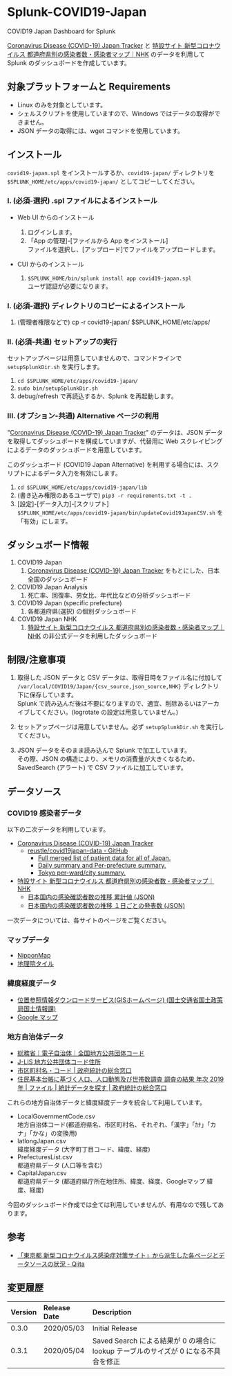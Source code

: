 # Splunk-COVID19-Japan

COVID19 Japan Dashboard for Splunk

[Coronavirus Disease (COVID-19) Japan Tracker](https://covid19japan.com/) と [特設サイト 新型コロナウイルス 都道府県別の感染者数・感染者マップ｜NHK](https://www3.nhk.or.jp/news/special/coronavirus/data/) のデータを利用して Splunk のダッシュボードを作成しています。



## 対象プラットフォームと Requirements

* Linux のみを対象としています。
* シェルスクリプトを使用していますので、Windows ではデータの取得ができません。
* JSON データの取得には、wget コマンドを使用しています。



## インストール

`covid19-japan.spl` をインストールするか、`covid19-japan/` ディレクトリを `$SPLUNK_HOME/etc/apps/covid19-japan/` としてコピーしてください。

### I. (必須-選択) .spl ファイルによるインストール

* Web UI からのインストール
	1. ログインします。
	2. 「App の管理]-[ファイルから App をインストール]  
		ファイルを選択し、[アップロード]でファイルをアップロードします。

* CUI からのインストール
	1. `$SPLUNK_HOME/bin/splunk install app covid19-japan.spl`  
		ユーザ認証が必要になります。

### I. (必須-選択) ディレクトリのコピーによるインストール

1. (管理者権限などで) cp -r covid19-japan/ $SPLUNK_HOME/etc/apps/

### II. (必須-共通) セットアップの実行

セットアップページは用意していませんので、コマンドラインで `setupSplunkDir.sh` を実行します。

1. `cd $SPLUNK_HOME/etc/apps/covid19-japan/`
2. `sudo bin/setupSplunkDir.sh`
3. debug/refresh で再読込するか、Splunk を再起動します。


### III. (オプション-共通) Alternative ページの利用

"[Coronavirus Disease (COVID-19) Japan Tracker](https://covid19japan.com/)" のデータは、JSON データを取得してダッシュボードを構成していますが、代替用に Web スクレイピングによるデータのダッシュボードを用意しています。

このダッシュボード (COVID19 Japan Alternative) を利用する場合には、スクリプトによるデータ入力を有効にします。

1. `cd $SPLUNK_HOME/etc/apps/covid19-japan/lib`
2. (書き込み権限のあるユーザで) `pip3 -r requirements.txt -t .`
3. [設定]-[データ入力]-[スクリプト]  
	`$SPLUNK_HOME/etc/apps/covid19-japan/bin/updateCovid19JapanCSV.sh` を「有効」にします。

## ダッシュボード情報

1. COVID19 Japan
	1. [Coronavirus Disease (COVID-19) Japan Tracker](https://covid19japan.com/) をもとにした、日本全国のダッシュボード
2. COVID19 Japan Analysis  
	1. 死亡率、回復率、男女比、年代比などの分析ダッシュボード
3. COVID19 Japan (specific prefecture)  
	1. 各都道府県(選択) の個別ダッシュボード
4. COVID19 Japan NHK  
	1. [特設サイト 新型コロナウイルス 都道府県別の感染者数・感染者マップ｜NHK](https://www3.nhk.or.jp/news/special/coronavirus/data/) の非公式データを利用したダッシュボード



## 制限/注意事項

1. 取得した JSON データと CSV データは、取得日時をファイル名に付加して `/var/local/COVID19/Japan/{csv_source,json_source,NHK}` ディレクトリ下に保存しています。  
	Splunk で読み込んだ後は不要になりますので、適宜、削除あるいはアーカイブしてください。(logrotate の設定は用意していません。)

2. セットアップページは用意していません。必ず `setupSplunkDir.sh` を実行してください。

3. JSON データをそのまま読み込んで Splunk で加工しています。  
	その際、JSON の構造により、メモリの消費量が大きくなるため、SavedSearch (アラート) で CSV ファイルに加工しています。




## データソース

### COVID19 感染者データ

以下の二次データを利用しています。

* [Coronavirus Disease (COVID-19) Japan Tracker](https://covid19japan.com/)
	* [reustle/covid19japan-data - GitHub](https://github.com/reustle/covid19japan-data/)
		* [Full merged list of patient data for all of Japan.](https://data.covid19japan.com/patient_data/latest.json)
		* [Daily summary and Per-prefecture summary.](https://data.covid19japan.com/summary/latest.json)
		* [Tokyo per-ward/city summary.](https://data.covid19japan.com/tokyo/counts.json)
* [特設サイト 新型コロナウイルス 都道府県別の感染者数・感染者マップ｜NHK](https://www3.nhk.or.jp/news/special/coronavirus/data/)
	* [日本国内の感染確認者数の推移 累計値 (JSON)](https://www3.nhk.or.jp/news/special/coronavirus/data/47patients-data.json)
	* [日本国内の感染確認者数の推移 １日ごとの発表数 (JSON)](https://www3.nhk.or.jp/news/special/coronavirus/data/47newpatients-data.json)

一次データについては、各サイトのページをご覧ください。

### マップデータ

* [NipponMap](https://cran.r-project.org/web/packages/NipponMap/index.html)
* [地理院タイル](https://maps.gsi.go.jp/development/ichiran.html)

### 緯度経度データ

* [位置参照情報ダウンロードサービス(GISホームページ) (国土交通省国土政策局国土情報課)](http://nlftp.mlit.go.jp/isj/index.html)
* [Google マップ](https://www.google.co.jp/maps/)

### 地方自治体データ

* [総務省｜電子自治体｜全国地方公共団体コード](https://www.soumu.go.jp/denshijiti/code.html)
* [J-LIS 地方公共団体コード住所](https://www.j-lis.go.jp/spd/code-address/jititai-code.html)
* [市区町村名・コード | 政府統計の総合窓口](https://www.e-stat.go.jp/municipalities/cities)
* [住民基本台帳に基づく人口、人口動態及び世帯数調査 調査の結果 年次 2019年 | ファイル | 統計データを探す | 政府統計の総合窓口](https://www.e-stat.go.jp/stat-search/files?page=1&layout=datalist&toukei=00200241&tstat=000001039591&cycle=7&year=20190&month=0&tclass1=000001039601&result_back=1)

これらの地方自治体データと緯度経度データを統合して利用しています。

* LocalGovernmentCode.csv  
	地方自治体コード(都道府県名、市区町村名、それぞれ、「漢字」「ｶﾅ」「カナ」「かな」の変換用)
* latlongJapan.csv  
	緯度経度データ (大字町丁目コード、緯度、経度)
* PrefecturesList.csv  
	都道府県データ (人口等を含む)
* CapitalJapan.csv  
	都道府県データ (都道府県庁所在地住所、緯度、経度、Googleマップ 緯度、経度)

今回のダッシュボード作成では全ては利用していませんが、有用なので残してあります。


## 参考

* [「東京都 新型コロナウイルス感染症対策サイト」から派生した各ページとデータソースの状況 - Qiita](https://qiita.com/msi/items/fad800061808cc92060a)


## 変更履歴

|Version|Release Date|Description|
|:--|:--|:--|
|0.3.0	|2020/05/03	|Initial Release
|0.3.1	|2020/05/04	|Saved Search による結果が 0 の場合に lookup テーブルのサイズが 0 になる不具合を修正
